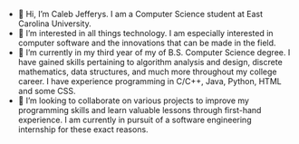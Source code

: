- 👋 Hi, I’m Caleb Jefferys. I am a Computer Science student at East Carolina University.
- 👀 I’m interested in all things technology. I am especially interested in computer software and the innovations that can be made in the field.
- 🌱 I’m currently in my third year of my of B.S. Computer Science degree. I have gained skills pertaining to algorithm analysis and design, discrete mathematics, data structures, and much more throughout my college career. I have experience programming in C/C++, Java, Python, HTML and some CSS.
- 💼 I’m looking to collaborate on various projects to improve my programming skills and learn valuable lessons through first-hand experience. I am currently in pursuit of a software engineering internship for these exact reasons.
<!---
c-jefferys/c-jefferys is a ✨ special ✨ repository because its `README.md` (this file) appears on your GitHub profile.
You can click the Preview link to take a look at your changes.
--->
